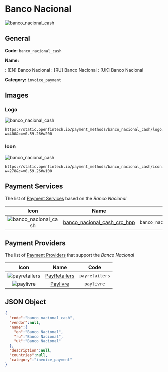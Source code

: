 
# Banco Nacional 
![banco_nacional_cash](https://static.openfintech.io/payment_methods/banco_nacional_cash/logo.png?w=400&c=v0.59.26#w200)  

## General 
**Code:** `banco_nacional_cash` 
 
**Name:** 
 
:	[EN] Banco Nacional 
:	[RU] Banco Nacional 
:	[UK] Banco Nacional 
 
**Category:** `invoice_payment` 
 

## Images 

### Logo 
![banco_nacional_cash](https://static.openfintech.io/payment_methods/banco_nacional_cash/logo.png?w=400&c=v0.59.26#w200)  

```
https://static.openfintech.io/payment_methods/banco_nacional_cash/logo.png?w=400&c=v0.59.26#w200
```  

### Icon 
![banco_nacional_cash](https://static.openfintech.io/payment_methods/banco_nacional_cash/icon.png?w=278&c=v0.59.26#w100)  

```
https://static.openfintech.io/payment_methods/banco_nacional_cash/icon.png?w=278&c=v0.59.26#w100
```  

## Payment Services 
 
The list of [Payment Services](/payment-services/) based on the _Banco Nacional_ 

|Icon|Name|Code| 
|:---:|:---:|:---:| 
|![banco_nacional_cash](https://static.openfintech.io/payment_methods/banco_nacional_cash/icon.png?w=278&c=v0.59.26#w100) |[banco_nacional_cash_crc_hpp](/payment-services/banco_nacional_cash_crc_hpp/)|`banco_nacional_cash_crc_hpp`| 
 

## Payment Providers 
 
The list of [Payment Providers](/payment-providers/) that support the _Banco Nacional_ 

|Icon|Name|Code| 
|:---:|:---:|:---:| 
|![payretailers](https://static.openfintech.io/payment_providers/payretailers/icon.svg?w=278&c=v0.59.26#w100) |[PayRetailers](/payment-providers/payretailers/)|`payretailers`| 
|![paylivre](https://static.openfintech.io/payment_providers/paylivre/icon.png?w=278&c=v0.59.26#w100) |[Paylivre](/payment-providers/paylivre/)|`paylivre`| 
 

## JSON Object 

```json
{
  "code":"banco_nacional_cash",
  "vendor":null,
  "name":{
    "en":"Banco Nacional",
    "ru":"Banco Nacional",
    "uk":"Banco Nacional"
  },
  "description":null,
  "countries":null,
  "category":"invoice_payment"
}
```  
